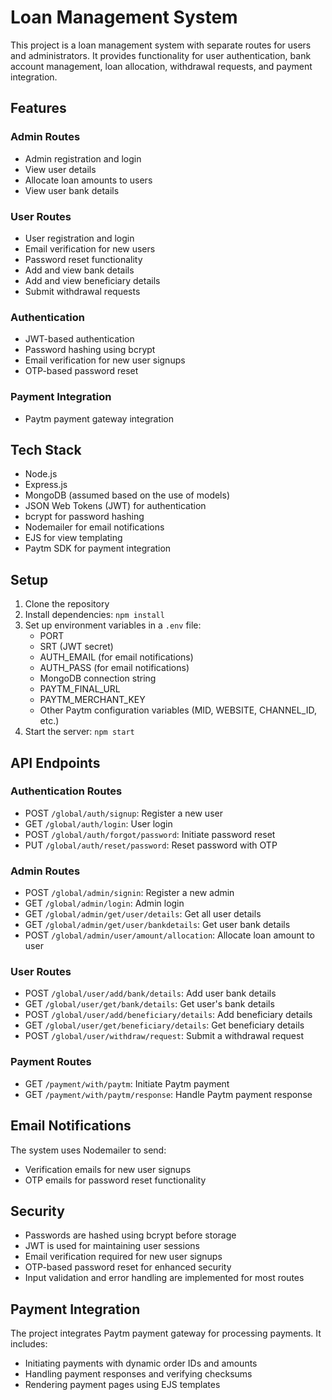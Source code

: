 # Loan Management System

This project is a loan management system with separate routes for users and administrators. It provides functionality for user authentication, bank account management, loan allocation, withdrawal requests, and payment integration.

## Features

### Admin Routes
- Admin registration and login
- View user details
- Allocate loan amounts to users
- View user bank details

### User Routes
- User registration and login
- Email verification for new users
- Password reset functionality
- Add and view bank details
- Add and view beneficiary details
- Submit withdrawal requests

### Authentication
- JWT-based authentication
- Password hashing using bcrypt
- Email verification for new user signups
- OTP-based password reset

### Payment Integration
- Paytm payment gateway integration

## Tech Stack

- Node.js
- Express.js
- MongoDB (assumed based on the use of models)
- JSON Web Tokens (JWT) for authentication
- bcrypt for password hashing
- Nodemailer for email notifications
- EJS for view templating
- Paytm SDK for payment integration

## Setup

1. Clone the repository
2. Install dependencies: `npm install`
3. Set up environment variables in a `.env` file:
   - PORT
   - SRT (JWT secret)
   - AUTH_EMAIL (for email notifications)
   - AUTH_PASS (for email notifications)
   - MongoDB connection string
   - PAYTM_FINAL_URL
   - PAYTM_MERCHANT_KEY
   - Other Paytm configuration variables (MID, WEBSITE, CHANNEL_ID, etc.)
4. Start the server: `npm start`

## API Endpoints

### Authentication Routes
- POST `/global/auth/signup`: Register a new user
- GET `/global/auth/login`: User login
- POST `/global/auth/forgot/password`: Initiate password reset
- PUT `/global/auth/reset/password`: Reset password with OTP

### Admin Routes
- POST `/global/admin/signin`: Register a new admin
- GET `/global/admin/login`: Admin login
- GET `/global/admin/get/user/details`: Get all user details
- GET `/global/admin/get/user/bankdetails`: Get user bank details
- POST `/global/admin/user/amount/allocation`: Allocate loan amount to user

### User Routes
- POST `/global/user/add/bank/details`: Add user bank details
- GET `/global/user/get/bank/details`: Get user's bank details
- POST `/global/user/add/beneficiary/details`: Add beneficiary details
- GET `/global/user/get/beneficiary/details`: Get beneficiary details
- POST `/global/user/withdraw/request`: Submit a withdrawal request

### Payment Routes
- GET `/payment/with/paytm`: Initiate Paytm payment
- GET `/payment/with/paytm/response`: Handle Paytm payment response

## Email Notifications

The system uses Nodemailer to send:
- Verification emails for new user signups
- OTP emails for password reset functionality

## Security

- Passwords are hashed using bcrypt before storage
- JWT is used for maintaining user sessions
- Email verification required for new user signups
- OTP-based password reset for enhanced security
- Input validation and error handling are implemented for most routes

## Payment Integration

The project integrates Paytm payment gateway for processing payments. It includes:
- Initiating payments with dynamic order IDs and amounts
- Handling payment responses and verifying checksums
- Rendering payment pages using EJS templates
